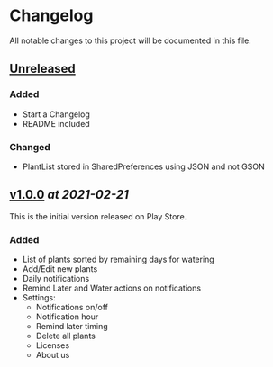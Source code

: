 # Changelog

All notable changes to this project will be documented in this file.

<!---           TEMPLATE

## [v1.0.0] _at 2021-02-21_
This is the initial version released on Play Store.

### **Added**
- List of plants sorted by remaining days for watering
- Add/Edit new plants

## **Changed**
- Random things

## **Removed**
- Random removed stuff

-->

<!---           TAGS            -->

[unreleased]: https://github.com/OscarCaro/Wateria/compare/v1.0.0...HEAD
[v1.0.0]: https://github.com/OscarCaro/Wateria/releases/tag/v1.0.0





## [Unreleased]

### **Added**
- Start a Changelog
- README included

### **Changed**
- PlantList stored in SharedPreferences using JSON and not GSON


## [v1.0.0] _at 2021-02-21_
This is the initial version released on Play Store.

### **Added**
- List of plants sorted by remaining days for watering
- Add/Edit new plants
- Daily notifications
- Remind Later and Water actions on notifications
- Settings: 
    - Notifications on/off
    - Notification hour
    - Remind later timing
    - Delete all plants
    - Licenses
    - About us





